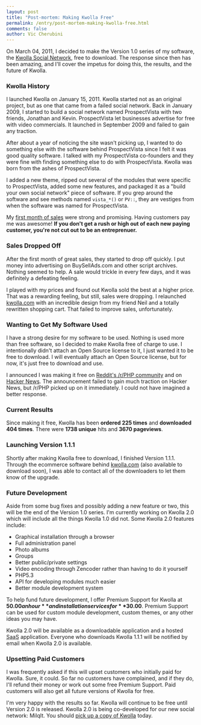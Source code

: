 ```yaml
---
layout: post
title: "Post-mortem: Making Kwolla Free"
permalink: /entry/post-mortem-making-kwolla-free.html
comments: false
author: Vic Cherubini
---
```


On March 04, 2011, I decided to make the Version 1.0 series of my software, the [Kwolla Social Network](http://kwolla.com), free to download. The response since then has been amazing, and I'll cover the impetus for doing this, the results, and the future of Kwolla.

### Kwolla History
I launched Kwolla on January 15, 2011. Kwolla started not as an original project, but as one that came from a failed social network. Back in January 2009, I started to build a social network named ProspectVista with two friends, Jonathan and Kevin. ProspectVista let businesses advertise for free with video commercials. It launched in September 2009 and failed to gain any traction.

After about a year of noticing the site wasn't picking up, I wanted to do something else with the software behind ProspectVista since I felt it was good quality software. I talked with my ProspectVista co-founders and they were fine with finding something else to do with ProspectVista. Kwolla was born from the ashes of ProspectVista.

I added a new theme, ripped out several of the modules that were specific to ProspectVista, added some new features, and packaged it as a "build your own social network" piece of software. If you grep around the software and see methods named `vista_*()` or `PV::`, they are vestiges from when the software was named for ProspectVista.

My [first month of sales](/entry/leftnode-sales-report-1-february-2011.html) were strong and promising. Having customers pay me was awesome! **If you don't get a rush or high out of each new paying customer, you're not cut out to be an entreprenuer.**

### Sales Dropped Off
After the first month of great sales, they started to drop off quickly. I put money into advertising on BuySellAds.com and other script archives. Nothing seemed to help. A sale would trickle in every few days, and it was definitely a defeating feeling.

I played with my prices and found out Kwolla sold the best at a higher price. That was a rewarding feeling, but still, sales were dropping. I relaunched [kwolla.com](http://kwolla.com) with an incredible design from my friend Neil and a totally rewritten shopping cart. That failed to improve sales, unfortunately.

### Wanting to Get My Software Used
I have a strong desire for my software to be used. Nothing is used more than free software, so I decided to make Kwolla free of charge to use. I intentionally didn't attach an Open Source license to it, I just wanted it to be free to download. I will eventually attach an Open Source license, but for now, it's just free to download and use.

I announced I was making it free on [Reddit's /r/PHP community](http://www.reddit.com/r/PHP/comments/fxih8/ive_decided_to_make_my_software_free_until_i/) and on [Hacker News](http://news.ycombinator.com/item?id=2291312). The announcement failed to gain much traction on Hacker News, but /r/PHP picked up on it immediately. I could not have imagined a better response.

### Current Results
Since making it free, Kwolla has been **ordered 225 times** and **downloaded 404 times**. There were **1738 unique** hits and **3670 pageviews**.

### Launching Version 1.1.1
Shortly after making Kwolla free to download, I finished Version 1.1.1. Through the ecommerce software behind [kwolla.com](http://kwolla.com) (also available to download soon), I was able to contact all of the downloaders to let them know of the upgrade.

### Future Development
Aside from some bug fixes and possibly adding a new feature or two, this will be the end of the Version 1.0 series. I'm currently working on Kwolla 2.0 which will include all the things Kwolla 1.0 did not. Some Kwolla 2.0 features include:

+  Graphical installation through a browser
+  Full administration panel
+  Photo albums
+  Groups
+  Better public/private settings
+  Video encoding through Zencoder rather than having to do it yourself
+  PHP5.3
+  API for developing modules much easier
+  Better module development system

To help fund future development, I offer Premium Support for Kwolla at **$50.00 an hour** and installation services for **$30.00**. Premium Support can be used for custom module development, custom themes, or any other ideas you may have.

Kwolla 2.0 will be available as a downloadable application and a hosted <acronym title="Software as a Service">SaaS</acronym> application. Everyone who downloads Kwolla 1.1.1 will be notified by email when Kwolla 2.0 is available.

### Upsetting Paid Customers
I was frequently asked if this will upset customers who initially paid for Kwolla. Sure, it could. So far no customers have complained, and if they do, I'll refund their money or work out some free Premium Support. Paid customers will also get all future versions of Kwolla for free.

I'm very happy with the results so far. Kwolla will continue to be free until Version 2.0 is released. Kwolla 2.0 is being co-developed for our new social network: MilqIt. You should [pick up a copy of Kwolla](http://kwolla.com) today.
